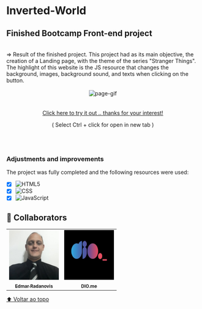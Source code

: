 # Inverted-World

<h2>Finished Bootcamp Front-end project</h2>
<br>
=> Result of the finished project. This project had as its main objective, the creation of a Landing page, with the theme of the series "Stranger Things".
   The highlight of this website is the JS resource that changes the background, images, background sound, and texts when clicking on the button.
<br>
<br>
<div align="center">
<img alt="page-gif" width="1000px" src="assets/images/github/readme_gif.gif">
</div>

<br>
<br>

<div align="center">
 <a href="https://ed-radanovis.github.io/Inverted-World/" >Click here to try it out .. thanks for your interest!</a>
 <p>( Select Ctrl + click for open in new tab )</p>
</div>

 <br>
 <br>


### Adjustments and improvements

The project was fully completed and the following resources were used:

- [x] ![HTML5](https://img.shields.io/badge/-HTML5-333333?style=flat&logo=HTML5)
- [x] ![CSS](https://img.shields.io/badge/-CSS-333333?style=flat&logo=CSS3&logoColor=1572B6)
- [x] ![JavaScript](https://img.shields.io/badge/-JavaScript-333333?style=flat&logo=javascript)

## 🤝 Collaborators

<table>
  <tr>
    <td align="center">
      <a href="https://www.linkedin.com/in/edmar-radanovis-0130b611a/">
        <img src="assets/images/github/foto perfil (5).jpeg" width="130px;" alt="Foto de Edmar Radanovis"/><br>
        <sub>
          <b>Edmar Radanovis</b>
        </sub>
      </a>
    </td>
    <td align="center">
       <a href="https://www.dio.me/">
        <img src="assets/images/github/logodio.jpg" width="130px;" height="130px;" alt="Logo DIO.me"/><br>
        <sub>
          <b>DIO.me</b>
        </sub>
      </a>
  </tr>
</table>

[⬆ Voltar ao topo](#inverted-world)<br>
